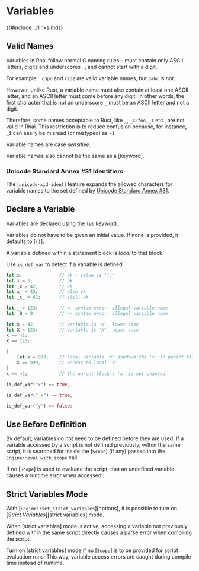 Variables
=========

{{#include ../links.md}}


Valid Names
-----------

Variables in Rhai follow normal C naming rules &ndash; must contain only ASCII letters, digits and underscores `_`,
and cannot start with a digit.

For example: `_c3po` and `r2d2` are valid variable names, but `3abc` is not.

However, unlike Rust, a variable name must also contain at least one ASCII letter, and an ASCII letter must come before any digit.
In other words, the first character that is not an underscore `_` must be an ASCII letter and not a digit.

Therefore, some names acceptable to Rust, like `_`, `_42foo`, `_1` etc., are not valid in Rhai.
This restriction is to reduce confusion because, for instance, `_1` can easily be misread (or mistyped) as `-1`.

Variable names are case _sensitive_.

Variable names also cannot be the same as a [keyword].

### Unicode Standard Annex #31 Identifiers

The [`unicode-xid-ident`] feature expands the allowed characters for variable names to the set defined by
[Unicode Standard Annex #31](http://www.unicode.org/reports/tr31/).


Declare a Variable
------------------

Variables are declared using the `let` keyword.

Variables do not have to be given an initial value.
If none is provided, it defaults to [`()`].

A variable defined within a statement block is _local_ to that block.

Use `is_def_var` to detect if a variable is defined.

```rust no_run
let x;              // ok - value is '()'
let x = 3;          // ok
let _x = 42;        // ok
let x_ = 42;        // also ok
let _x_ = 42;       // still ok

let _ = 123;        // <- syntax error: illegal variable name
let _9 = 9;         // <- syntax error: illegal variable name

let x = 42;         // variable is 'x', lower case
let X = 123;        // variable is 'X', upper case
x == 42;
X == 123;

{
    let x = 999;    // local variable 'x' shadows the 'x' in parent block
    x == 999;       // access to local 'x'
}
x == 42;            // the parent block's 'x' is not changed

is_def_var("x") == true;

is_def_var("_x") == true;

is_def_var("y") == false;
```


Use Before Definition
---------------------

By default, variables do not need to be defined before they are used.
If a variable accessed by a script is not defined previously, within the same script,
it is searched for inside the [`Scope`] (if any) passed into the `Engine::eval_with_scope` call.

If no [`Scope`] is used to evaluate the script, that an undefined variable causes a runtime
error when accessed.


Strict Variables Mode
---------------------

With [`Engine::set_strict_variables`][options], it is possible to turn on
[_Strict Variables_][strict variables] mode.

When [strict variables] mode is active, accessing a variable not previously defined within
the same script directly causes a parse error when compiling the script.

Turn on [strict variables] mode if no [`Scope`] is to be provided for script evaluation runs.
This way, variable access errors are caught during compile time instead of runtime.
